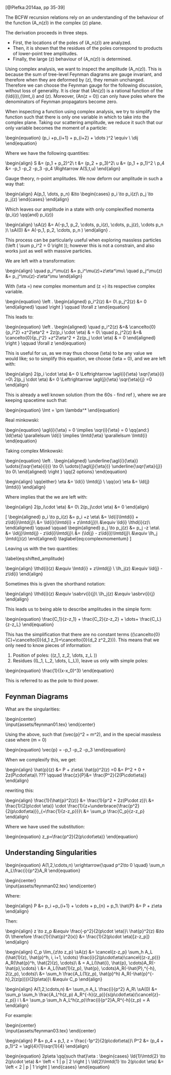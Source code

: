 <!--
@import "assets/custom.md"
 -->

[@Plefka:2014aa, pp 35-39]

The BCFW recursion relations rely on an understanding of the behaviour of the
function \(A_n(z)\) in the complex \(z\) plane.

The derivation proceeds in three steps.

* First, the locations of the poles of \(A_n(z)\) are analyzed.
* Then, it is shown that the residues of the poles correspond to products of lower-point tree amplitudes.
* Finally, the large \(z\) behaviour of \(A_n(z)\) is determined.


Using complex analysis, we want to inspect the amplitude \(A_n(z)\). This is
because the sum of tree-level Feynman diagrams are gauge invariant, and
therefore when they are deformed by \(z\), they remain unchanged. Therefore we
can choose the Feynman gauge for the following discussion, without loss of
generality. It is clear that \(An(z)\) is a rational function of the
\(\ld{i}\),\(\lmt_i\) and \(z\). Moreover, \(An(z = 0)\) can only have poles where the
denominators of Feynman propagators become zero.

When inspecting a function using complex analysis, we try to simplify the
function such that there is only one variable in which to take into the complex
plane. Taking our scattering amplitude, we reduce it such that our only
variable becomes the moment of a particle:

\begin{equation}
  (p_i +p_{i+1} + p_{i+2} + \dots )^2 \equiv \ \dij
\end{equation}

Where we have the following quantities:

\begin{align}
  S &= (p_1 + p_2)^2\\
  t &= (p_2 + p_3)^2\\
  u &= (p_1 + p_1)^2 \\
  p_4 &= -p_1 -p_2 -p_3 -p_4  \Rightarrow A(S,t,u)
\end{align}

Gauge theory, n-point amplitudes. We now deform our amplitude in such a way that:

\begin{align}
  A(p_1, \dots, p_n) &\to \begin{cases}
    p_i \to p_i(z)\\
    p_j \to p_j(z)
  \end{cases}
\end{align}

Which leaves our amplitude in a state with only complexified momenta \(p_i(z) \qq{and} p_i(z)\)

\begin{align}
  \sA(z) &= A(-p_1, p_2, \cdots, p_i(z), \cdots, p_j(z), \cdots  p_n  )\\
  \sA(0) &= A(-p_1, p_2, \cdots,  p_n  )
\end{align}
.

This process can be particularly useful when exploring massless particles \(\left ( \sum p_i^2 = 0 \right )\); however this is not a constrain, and also works just as well with massive particles.

We are left with a transformation:

\begin{align}
  \quad p_i^\mu(z) &= p_i^\mu(z)+z\eta^\mu\\
  \quad p_j^\mu(z) &= p_j^\mu(z)-z\eta^\mu
\end{align}

With \(\eta =\) new complex momentum and \(z =\) its respective complex variable.

\begin{equation}
\left .
\begin{aligned}
    p_i^2(z) &= 0\\
    p_j^2(z) &= 0
\end{aligned} \quad
\right \} \qquad \forall z
\end{equation}

This leads to:

\begin{equation}
\left .
\begin{aligned}
  \quad p_i^2(z) &=& \cancelto{0}{p_i^2} +z^2\eta^2 + 2z(p_i \cdot \eta) & = 0\\
  \quad p_j^2(z) &=& \cancelto{0}{p_j^2} +z^2\eta^2 + 2z(p_j \cdot \eta) & = 0
\end{aligned}
\right \} \qquad \forall z
\end{equation}

This is useful for us, as we may thus choose \(\eta\) to be any value we would like; so to simplify this equation, we choose \(\eta = 0\), and we are left with:

\begin{align}
  2(p_i \cdot \eta) &= 0 \Leftrightarrow  \agl{i}{\eta} \sqr{\eta}{i}  =0\\
  2(p_j \cdot \eta) &= 0 \Leftrightarrow  \agl{j}{\eta} \sqr{\eta}{j}  =0
\end{align}

This is already a well known solution (from the 60s - find ref ), where we are keeping spacetime such that:

\begin{equation}
  \lmt = \pm \lambda^*
\end{equation}

Real minkowski:

\begin{equation}
  \agl{i}{\eta} = 0 \implies \sqr{i}{\eta} = 0 \qq{and:}
 \ld{\eta} \parallelsum \ld{i} \implies \lmtd{\eta} \parallelsum \lmtd{i}
\end{equation}

Taking complex Minkowski:

\begin{equation}
\left .
\begin{aligned}
  \underline{\agl{i}{\eta}} \udots{\(\sqr{\eta}{i}\)} \to 0\\
  \udots{\(\agl{j}{\eta}\)} \underline{\sqr{\eta}{j}} \to 0\\
\end{aligned} \right \} \qq{2 options}
\end{equation}

\begin{align}
  \qq{either} \eta &= \ld{i} \lmtd{j} \\
  \qq{or} \eta &= \ld{j} \lmtd{i}
\end{align}

Where implies that the we are left with:

\begin{align}
  2(p_i\cdot \eta) &= 0\\
  2(p_j\cdot \eta) &= 0
\end{align}

\[
\begin{aligned}
p_i \to p_i(z) &= p_i +z \eta\\
  &= \ld{i}\lmtd{i} + z\ld{i}\lmtd{j}\\
  &= \ld{i}(\lmtd{i} + z\lmtd{j})\\
  &\equiv \ld{i} \lthd{i}(z)\\
\end{aligned}
\qquad \qquad
\begin{aligned}
p_j \to p_j(z) &= p_j -z \eta\\
  &= \ld{j}\lmtd{j} - z\ld{i}\lmtd{j}\\
  &= (\ld{j} - z\ld{i})\lmtd{j}\\
  &\equiv \lh_j \lmtd{j}(z)
\end{aligned}
\taglabel{eq:complexmomentum}
\]

Leaving us with the two quantities:

\label{eq:shifted_amplitude}

\begin{align}
  \lthd{i}(z) &\equiv \lmtd{i} + z\lmtd{j} \\
  \lh_j(z)    &\equiv \ld{j} - z\ld{i}
\end{align}

Sometimes this is given the shorthand notation:

\begin{align}
  \lthd{i}(z) &\equiv  \sabrv{i}{j}\\
  \lh_j(z) &\equiv \asbrv{i}{j}
\end{align}

This leads us to being able to describe amplitudes in the simple form:

\begin{equation}
  \frac{C_1}{z-z_1} + \frac{C_2}{z-z_2} + \dots+ \frac{C_L}{z-z_L}
\end{equation}

This has the simplification that there are no constant terms \((\cancelto{0}{C}+\cancelto{0}{d_1 z_1}+\cancelto{0}{d_2 z^2_2})\). This means that we only need to know pieces of information:

1. Position of poles: \((z_1, z_2, \dots, z_L )\)
1. Residues \((L_1, L_2, \dots, L_L)\), leave us only with simple poles:

\begin{equation}
  \frac{1}{(x-x_0)^3}
\end{equation}

This is referred to as the pole to third power.

## Feynman Diagrams
What are the singularities:

\begin{center}  
  \input{assets/feynman01.tex}
\end{center}

Using the above, such that \(\vec{p}^2 = m^2\), and in the special massless case where \(m = 0\)

\begin{equation}
  \vec{p} = -p_1 -p_2 -p_3
\end{equation}

When we complexify this, we get:

\begin{align}
  \hat{p}(z) &= P + z\eta\\
  \hat{p}^2(z) =0 &= P^2 + 0 + 2z(P\cdot\eta)\\
  ??? \qquad \frac{z}{P}&= \frac{P^2}{2(P\cdot\eta)}
\end{align}

rewriting this:

\begin{align}
  \frac{1}{\hat{p}^2(z)} &= \frac{1}{p^2 + 2z(P\cdot z)}\\
  &= \frac{1}{2(p\cdot \eta)} \cdot \frac{1}{z+\underbrace{\frac{p^2}{2(p\cdot\eta)}}_{=\frac{1}{z-z_p}}}\\
  &= \sum_p \frac{C_p}{z-z_p}
\end{align}

Where we have used the substitution:

\begin{equation}
  z_p=\frac{p^2}{2(p\cdot\eta)}
\end{equation}

## Understanding Singularities

\begin{equation}
  A(1,2,\cdots,n) \xrightarrow{\quad p^2\to 0 \quad} \sum_n A_L\frac{i}{p^2}A_R
\end{equation}


<!-- #TODO: Feynman diagram  -->
\begin{center}  
  \input{assets/feynman02.tex}
\end{center}

Where:

\begin{align}
  P &= p_i +p_{i+1} + \cdots + p_{n} + p_1\\
  \hat{P} &= P + z\eta
\end{align}

Then:

\begin{align}
  z \to z_p &\equiv \frac{-p^2}{2(p\cdot \eta)}\\
  \hat{p}^2(z) &\to 0\\
  \therefore \frac{1}{\hat{p}^2(x)} &= \frac{1}{2(p\cdot \eta)[z-z_p]}
\end{align}

\begin{align}
  C_p \lim_{z\to z_p} \sA(z) &=  \cancel{z-z_p} \sum_h A_L (\hat{1}(z), \hat{p}^h, i, i+1, \cdots)  \frac{i}{2(p\cdot\eta)\cancel{(z-z_p)}} A_R(\hat{p}^h, \hat{2}(z), \cdots)\\
  & = A_L(\hat{i}, \hat{p}, \cdots)A_R(-\hat{p},\cdots) \\
  &= A_L(\hat{1}(z_p), \hat{p}, \cdots)A_R(-\hat{P},^{-h}, 2(z_p), \cdots)\\
  &= \sum_h \frac{A_L(1(z_p), \hat{p}^h) A_R(-\hat{p}^{-h},2(z(p)))}{2(p\eta)}\\
  &\equiv C_p
\end{align}

\begin{align}
  A(1,2,\cdots,n) &= \sum_n A_L \frac{i}{p^2} A_R\\
  \sA(0) &= \sum_p \sum_h \frac{A_L^h(z_p) A_R^{-h}(z_p)}{s(p\cdot\eta)(\cancel{z}-z_p)} i \\
  &= \sum_p \sum_h A_L^h(z_p)\frac{i}{p^2}A_R^{-h}(z_p) = A
\end{align}

For example:

<!-- #TODO: Feynman Diagrams -->
\begin{center}  
  \input{assets/feynman03.tex}
\end{center}

\begin{align}
  P &= p_4 + p_1, z = \frac{-1p^2}{2(p\cdot\eta)}\\
  P^2 &= (p_4 + p_1)^2 = \agl{4}{1}\sqr{1}{4}
\end{align}

\begin{equation}
  2p\eta \qq{such that}\eta : \begin{cases}
    \ld{1}\lmtd{2} \to 2(p\cdot \eta) &= \left < 1 | p | 2 \right ] \\
    \ld{2}\lmtd{1} \to 2(p\cdot \eta) &= \left < 2 | p | 1 \right ]
  \end{cases}
\end{equation}
